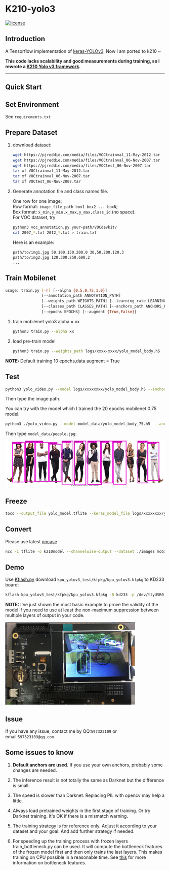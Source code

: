 # K210-yolo3

[![license](https://img.shields.io/github/license/mashape/apistatus.svg)](LICENSE)

## Introduction

A Tensorflow implementation of [keras-YOLOv3](https://github.com/qqwweee/keras-yolo3). Now I am ported to k210 ~

**This code lacks scalability and good measurements during training, so I rewrote a [K210 Yolo v3 framework](https://github.com/zhen8838/K210_Yolo_framework).**

---

## Quick Start

## Set Environment

See `requirements.txt`

## Prepare Dataset

1.  download dataset:

    ```sh
    wget https://pjreddie.com/media/files/VOCtrainval_11-May-2012.tar
    wget https://pjreddie.com/media/files/VOCtrainval_06-Nov-2007.tar
    wget https://pjreddie.com/media/files/VOCtest_06-Nov-2007.tar
    tar xf VOCtrainval_11-May-2012.tar
    tar xf VOCtrainval_06-Nov-2007.tar
    tar xf VOCtest_06-Nov-2007.tar
    ```

2.  Generate annotation file and class names file.  

    One row for one image;  
    Row format: `image_file_path box1 box2 ... boxN`;  
    Box format: `x_min,y_min,x_max,y_max,class_id` (no space).  
    For VOC dataset, try 
    
    ```sh
    python3 voc_annotation.py your-path/VOCdevkit/
    cat 2007_*.txt 2012_*.txt > train.txt
    ```  
    
    Here is an example:
    
    ```
    path/to/img1.jpg 50,100,150,200,0 30,50,200,120,3
    path/to/img2.jpg 120,300,250,600,2
    ...
    ```

## Train Mobilenet 

```sh
usage: train.py [-h] [--alpha {0.5,0.75,1.0}]
                [--annotation_path ANNOTATION_PATH]
                [--weights_path WEIGHTS_PATH] [--learning_rate LEARNING_RATE]
                [--classes_path CLASSES_PATH] [--anchors_path ANCHORS_PATH]
                [--epochs EPOCHS] [--augment {True,False}]
```

1.  train mobilenet yolo3 alpha = xx

    ```sh
    python3 train.py --alpha xx
    ```

2. load pre-train model

   ```sh
   python3 train.py --weights_path logs/xxxx-xxxx/yolo_model_body.h5
   ```
    
**NOTE:** Default training 10 epochs,data augment = True 

## Test

```sh
python3 yolo_video.py --model logs/xxxxxxxx/yolo_model_body.h5 --anchors model_data/tiny_yolo_anchors.txt --classes model_data/voc_classes.txt --image
```

Then type the image path.

You can try with the model which I trained the 20 epochs mobilenet 0.75 model:

```sh
python3 ./yolo_video.py --model model_data/yolo_model_body_75.h5  --anchors model_data/tiny_yolo_anchors.txt --classes model_data/voc_classes.txt --image
```

Then type `model_data/people.jpg`:

![](model_data/people_res.jpg)

## Freeze

```sh
toco --output_file yolo_model.tflite --keras_model_file logs/xxxxxxxx/yolo_model_body.h5
```


## Convert

Please use latest [nncase](https://github.com/kendryte/nncase)
```sh
ncc -i tflite -o k210model --channelwise-output --dataset ./images mobile_yolo.tflite ./yolo.kmodel
```


## Demo

Use [Kflash.py](https://github.com/kendryte/kflash.py) download `kpu_yolov3_test/kfpkg/kpu_yolov3.kfpkg` to KD233 board:

```sh
kflash kpu_yolov3_test/kfpkg/kpu_yolov3.kfpkg -B kd233 -p /dev/ttyUSB0 -b 2000000 -t
```

**NOTE:** I've just shown the most basic example to prove the validity of the model if you need to use at least the non-maximum suppression between multiple layers of output in your code.

![](model_data/k210_res.png)

## Issue

If you have any issue, contact me by QQ:`597323109` or email:`597323109@qq.com`

## Some issues to know

1. **Default anchors are used.** If you use your own anchors, probably some changes are needed.

2. The inference result is not totally the same as Darknet but the difference is small.

3. The speed is slower than Darknet. Replacing PIL with opencv may help a little.

4. Always load pretrained weights in the first stage of training. Or try Darknet training. It's OK if there is a mismatch warning.

5. The training strategy is for reference only. Adjust it according to your dataset and your goal. And add further strategy if needed.

6. For speeding up the training process with frozen layers train_bottleneck.py can be used. It will compute the bottleneck features of the frozen model first and then only trains the last layers. This makes training on CPU possible in a reasonable time. See [this](https://blog.keras.io/building-powerful-image-classification-models-using-very-little-data.html) for more information on bottleneck features.


